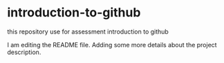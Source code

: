 # introduction-to-github
this repository use for assessment introduction to github

I am editing the README file. Adding some more details about the project description.
